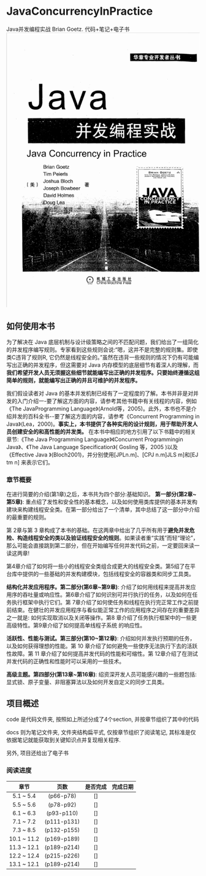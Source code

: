 # JavaConcurrencyInPractice
Java并发编程实战 Brian Goetz. 代码+笔记+电子书
![](image/2023-09-18-15-46-54.png)

## 如何使用本书
为了解决在 Java 底层机制与设计级策略之间的不匹配问题，我们给出了一组简化的并发程序编写规则。专家看到这些规则会说:“嗯，这并不是完整的规则集。即使类C违背了规则R, 它仍然是线程安全的。”虽然在违背一些规则的情况下仍有可能编写出正确的并发程序，但这需要对 Java 内存模型的底层细节有着深人的理解，而**我们希望开发人员无须握这些细节就能编写出正确的并发程序。只要始终遵循这组简单的规则，就能编写出正确的并且可维护的并发程序。**

我们假设读者对 Java 的基本并发机制已经有了一定程度的了解。本书并非是对并发的入门介绍一-要了解这方面的内容，请参考其他书籍中有关线程的内容，例如《The JavaProgramming Language》(Arnold等，2005)。此外，本书也不是介绍并发的百科全书--要了解这方面的内容，请参考《Concurrent Programming in Java》(Lea，2000)。**事实上，本书提供了各种实用的设计规则，用于帮助开发人员创建安全的和高性能的并发类。** 在本书中相应的地方引用了以下书籍中的相关章节:《The Java Programming Language》《Concurrent Programmingin Java》、《The Java Language Specification》( Gosling 等，2005 )以及《Effective Java 》(Bloch2001)，并分别使用[JPLn.m]、[CPJ n.m]JLS m]和[EJ tm n] 来表示它们。

### 章节概要
在进行简要的介绍(第1章)之后，本书共为四个部分:基础知识。
**第一部分(第2章~第5章)**: 重点绍了发性和安全性的基本概念，以及如何使用类库提供的基本并发构建块来构建线程安全类。在第一部分给出了一个清单，其中总结了这一部分中介绍的最重要的规则。

第 2章与第 3 章构成了本书的基础。在这两章中给出了几乎所有用于**避免并发危险、构造线程安全的类以及验证线程安全的规则**。如果读者重“实践”而轻“理论”，那么可能会直接跳到第二部分，但在开始编写任何并发代码之前，一定要回来读一读这两章!

第4章介绍了如何将一些小的线程安全类组合成更大的线程安全类。第5绍了在平台库中提供的一些基础的并发构建模块，包括线程安全的容器类和同步工具类。

**结构化并发应用程序。第二部分(第6章~第9章)**: 介绍了如何用线程来提高并发应用序的吞吐量或响应性。第6章介绍了如何识别可并行执行的任务，以及如何在任务执行框架中执行它们。第 7章介绍了如何使任务和线程在执行完正常工作之前提前结束。在健壮的并发应用程序与看似能正常工作的应用程序之间存在的重要差异之一就是: 如何实现取消以及关闭等操作。第8 章介绍了任务执行框架中的一些更高级特性。第9章介绍了如何提高单线程子系统
的响应性。

**活跃性、性能与测试。第三部分(第10~第12章)**: 介绍如何并发执行预期的任务，以及如何获得理想的性能。第 10 章介绍了如何避免一些使序无法执行下去的活跃性故障。第 11 章介绍了如何提高并发代码的性能和可缩性。第 12章介绍了在测试并发代码的正确性和性能时可以采用的一些技术。

**高级主题。第四部分(第13章~第16章)**: 绍资深开发人员可能感兴趣的一些题包括:显式锁、原子变量、非阻塞算法以及如何开发自定义的同步工具类。


## 项目概述
code 是代码文件夹, 按照如上所述分成了4个section, 并按章节组织了其中的代码

docs 则为笔记文件夹, 文件夹结构扁平式, 仅按章节组织了阅读笔记, 其标准是仅依据笔记就能获取到关键知识点并复现相关程序.

另外, 项目还给出了电子书

### 阅读进度
|章节|页数|是否完成|完成日期
|:-:|:-:|:-:|:-:|
5.1 ~ 5.4|(p66-p78)|[]|
5.5 ~ 5.6|(p78-p92)|[]|
6.1 ~ 6.3|(p93-p110)|[]|
7.1 ~ 7.2|(p111-p131)|[]|
7.3 ~ 8.5|(p132-p155)|[]|
10.1 ~ 11.2|(p169-p189)|[]|
11.3 ~ 12.1|(p189-p214)|[]|
12.2 ~ 12.4|(p215-p226)|[]|
13.1 ~ 12.1|(p189-p214)|[]|